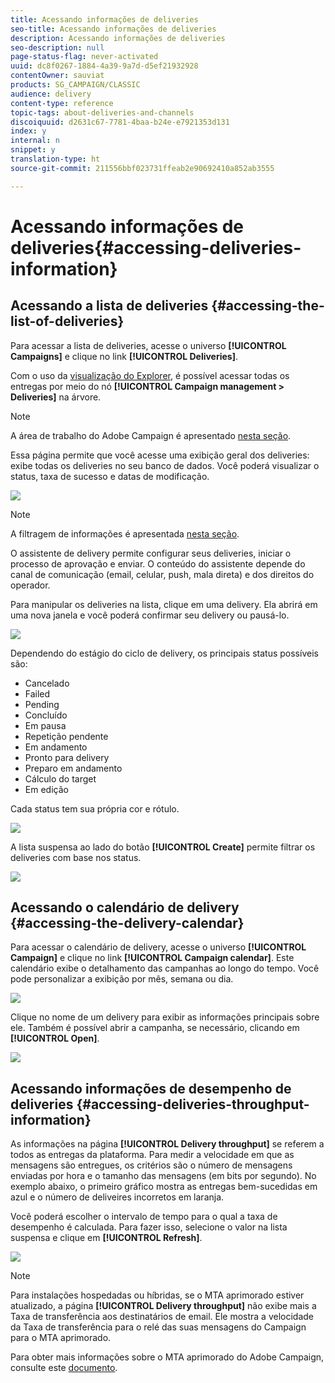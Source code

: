 ```yaml
---
title: Acessando informações de deliveries
seo-title: Acessando informações de deliveries
description: Acessando informações de deliveries
seo-description: null
page-status-flag: never-activated
uuid: dc8f0267-1884-4a39-9a7d-d5ef21932928
contentOwner: sauviat
products: SG_CAMPAIGN/CLASSIC
audience: delivery
content-type: reference
topic-tags: about-deliveries-and-channels
discoiquuid: d2631c67-7781-4baa-b24e-e7921353d131
index: y
internal: n
snippet: y
translation-type: ht
source-git-commit: 211556bbf023731ffeab2e90692410a852ab3555

---
```



# Acessando informações de deliveries{#accessing-deliveries-information}

## Acessando a lista de deliveries {#accessing-the-list-of-deliveries}

Para acessar a lista de deliveries, acesse o universo **[!UICONTROL Campaigns]** e clique no link **[!UICONTROL Deliveries]**.

Com o uso da [visualização do Explorer](../../platform/using/adobe-campaign-workspace.md#about-adobe-campaign-explorer), é possível acessar todas os entregas por meio do nó **[!UICONTROL Campaign management > Deliveries]** na árvore.

>[!NOTE]
>
>A área de trabalho do Adobe Campaign é apresentado [nesta seção](../../platform/using/adobe-campaign-workspace.md).

Essa página permite que você acesse uma exibição geral dos deliveries: exibe todas os deliveries no seu banco de dados. Você poderá visualizar o status, taxa de sucesso e datas de modificação.

![](assets/d_ncs_user_filter_interface_delivery01.png)

>[!NOTE]
>
>A filtragem de informações é apresentada [nesta seção](../../platform/using/filtering-options.md).

O assistente de delivery permite configurar seus deliveries, iniciar o processo de aprovação e enviar. O conteúdo do assistente depende do canal de comunicação (email, celular, push, mala direta) e dos direitos do operador.

Para manipular os deliveries na lista, clique em uma delivery. Ela abrirá em uma nova janela e você poderá confirmar seu delivery ou pausá-lo.

![](assets/s_ncs_user_interface_delivery02.png)

Dependendo do estágio do ciclo de delivery, os principais status possíveis são:

* Cancelado
* Failed
* Pending
* Concluído
* Em pausa
* Repetição pendente
* Em andamento
* Pronto para delivery
* Preparo em andamento
* Cálculo do target
* Em edição

Cada status tem sua própria cor e rótulo.

![](assets/s_ncs_user_status_campaigns_120.png)

A lista suspensa ao lado do botão **[!UICONTROL Create]** permite filtrar os deliveries com base nos status.

![](assets/delivery_filter_status.png)

## Acessando o calendário de delivery {#accessing-the-delivery-calendar}

Para acessar o calendário de delivery, acesse o universo **[!UICONTROL Campaign]** e clique no link **[!UICONTROL Campaign calendar]**. Este calendário exibe o detalhamento das campanhas ao longo do tempo. Você pode personalizar a exibição por mês, semana ou dia.

![](assets/s_ncs_user_interface_delivery04.png)

Clique no nome de um delivery para exibir as informações principais sobre ele. Também é possível abrir a campanha, se necessário, clicando em **[!UICONTROL Open]**.

![](assets/s_ncs_user_interface_delivery05.png)

## Acessando informações de desempenho de deliveries {#accessing-deliveries-throughput-information}

As informações na página **[!UICONTROL Delivery throughput]** se referem a todos as entregas da plataforma. Para medir a velocidade em que as mensagens são entregues, os critérios são o número de mensagens enviadas por hora e o tamanho das mensagens (em bits por segundo). No exemplo abaixo, o primeiro gráfico mostra as entregas bem-sucedidas em azul e o número de deliveires incorretos em laranja.

Você poderá escolher o intervalo de tempo para o qual a taxa de desempenho é calculada. Para fazer isso, selecione o valor na lista suspensa e clique em **[!UICONTROL Refresh]**.

![](assets/s_ncs_user_interface_delivery06.png)

>[!NOTE]
>
>Para instalações hospedadas ou híbridas, se o MTA aprimorado estiver atualizado, a página **[!UICONTROL Delivery throughput]** não exibe mais a Taxa de transferência aos destinatários de email. Ele mostra a velocidade da Taxa de transferência para o relé das suas mensagens do Campaign para o MTA aprimorado.
>
>Para obter mais informações sobre o MTA aprimorado do Adobe Campaign, consulte este [documento](https://helpx.adobe.com/br/campaign/kb/campaign-enhanced-mta.html).
